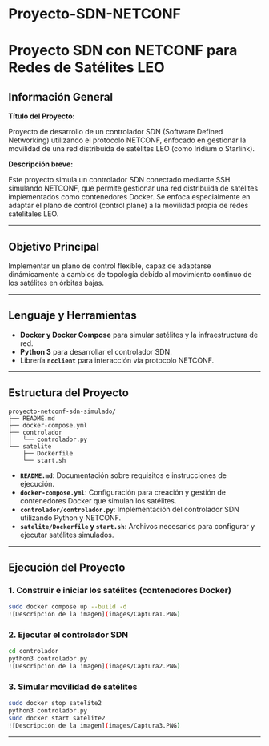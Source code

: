 # Proyecto-SDN-NETCONF
# Proyecto SDN con NETCONF para Redes de Satélites LEO

## Información General

**Título del Proyecto:**

Proyecto de desarrollo de un controlador SDN (Software Defined Networking) utilizando el protocolo NETCONF, enfocado en gestionar la movilidad de una red distribuida de satélites LEO (como Iridium o Starlink).

**Descripción breve:**

Este proyecto simula un controlador SDN conectado mediante SSH simulando NETCONF, que permite gestionar una red distribuida de satélites implementados como contenedores Docker. Se enfoca especialmente en adaptar el plano de control (control plane) a la movilidad propia de redes satelitales LEO.

---

## Objetivo Principal

Implementar un plano de control flexible, capaz de adaptarse dinámicamente a cambios de topología debido al movimiento continuo de los satélites en órbitas bajas.

---

## Lenguaje y Herramientas

- **Docker y Docker Compose** para simular satélites y la infraestructura de red.
- **Python 3** para desarrollar el controlador SDN.
- Librería **`ncclient`** para interacción vía protocolo NETCONF.

---

##  Estructura del Proyecto

```
proyecto-netconf-sdn-simulado/
├── README.md
├── docker-compose.yml
├── controlador
│   └── controlador.py
└── satelite
    ├── Dockerfile
    └── start.sh
```

- **`README.md`**: Documentación sobre requisitos e instrucciones de ejecución.
- **`docker-compose.yml`**: Configuración para creación y gestión de contenedores Docker que simulan los satélites.
- **`controlador/controlador.py`**: Implementación del controlador SDN utilizando Python y NETCONF.
- **`satelite/Dockerfile` y `start.sh`**: Archivos necesarios para configurar y ejecutar satélites simulados.

---

##  Ejecución del Proyecto

### 1. Construir e iniciar los satélites (contenedores Docker)

```bash
sudo docker compose up --build -d
![Descripción de la imagen](images/Captura1.PNG)
```

### 2. Ejecutar el controlador SDN

```bash
cd controlador
python3 controlador.py
![Descripción de la imagen](images/Captura2.PNG)
```

### 3. Simular movilidad de satélites

```bash
sudo docker stop satelite2
python3 controlador.py
sudo docker start satelite2
![Descripción de la imagen](images/Captura3.PNG)
```

---
